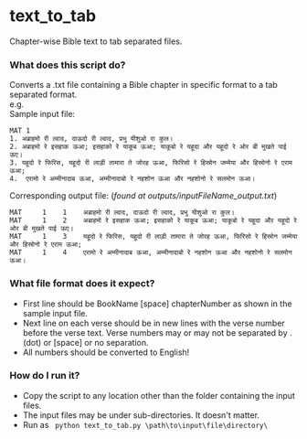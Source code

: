 # text_to_tab
Chapter-wise Bible text to tab separated files.

### What does this script do?
Converts a .txt file containing a Bible chapter in specific format to a tab separated format.  
e.g.  
Sample input file:

```
MAT 1
1. अब्राहमो री ल्वाद, दाऊदो री ल्वाद, प्रभु यीशुओ रा कुल।
2. अब्राहमो रे इसहाक ऊआ; इसहाको रे याकूब ऊआ; याकूबो रे यहूदा और यहूदो रे ओर बी मुखते पाई ऊए।
3. यहूदो रे फिरिस, यहूदो री लाड़ी तामारा ते जोरह ऊआ, फिरिसो रे हिस्रोन जम्मेया और हिस्रोनो रे एराम ऊआ;
4.  एरामो रे अम्मीनादाब ऊआ, अम्मीनादाबो रे नहशोन ऊआ और नहशोनो रे सलमोन ऊआ।
```

Corresponding output file: (*found at outputs/inputFileName_output.txt*)  
```
MAT 	1 	 1	  अब्राहमो री ल्वाद, दाऊदो री ल्वाद, प्रभु यीशुओ रा कुल।
MAT 	1 	 2	  अब्राहमो रे इसहाक ऊआ; इसहाको रे याकूब ऊआ; याकूबो रे यहूदा और यहूदो रे ओर बी मुखते पाई ऊए।
MAT 	1    3	  यहूदो रे फिरिस, यहूदो री लाड़ी तामारा ते जोरह ऊआ, फिरिसो रे हिस्रोन जम्मेया और हिस्रोनो रे एराम ऊआ;
MAT 	1 	 4 	  एरामो रे अम्मीनादाब ऊआ, अम्मीनादाबो रे नहशोन ऊआ और नहशोनो रे सलमोन ऊआ।
```

### What file format does it expect?
+ First line should be BookName [space] chapterNumber as shown in the sample input file.
+ Next line on each verse should be in new lines with the verse number before the verse text. Verse numbers may or may not be separated by . (dot) or [space] or no separation.
+ All numbers should be converted to English!

### How do I run it?  
+ Copy the script to any location other than the folder containing the input files.
+ The input files may be under sub-directories. It doesn't matter.
+ Run as ``` python text_to_tab.py \path\to\input\file\directory\```
